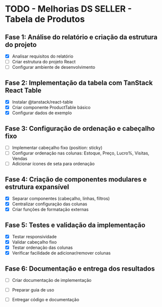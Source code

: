 # TODO - Melhorias DS SELLER - Tabela de Produtos

## Fase 1: Análise do relatório e criação da estrutura do projeto
- [x] Analisar requisitos do relatório
- [ ] Criar estrutura do projeto React
- [ ] Configurar ambiente de desenvolvimento

## Fase 2: Implementação da tabela com TanStack React Table
- [x] Instalar @tanstack/react-table
- [x] Criar componente ProductTable básico
- [x] Configurar dados de exemplo

## Fase 3: Configuração de ordenação e cabeçalho fixo
- [ ] Implementar cabeçalho fixo (position: sticky)
- [ ] Configurar ordenação nas colunas: Estoque, Preço, Lucro%, Visitas, Vendas
- [ ] Adicionar ícones de seta para ordenação

## Fase 4: Criação de componentes modulares e estrutura expansível
- [x] Separar componentes (cabeçalho, linhas, filtros)
- [x] Centralizar configuração das colunas
- [x] Criar funções de formatação externas

## Fase 5: Testes e validação da implementação
- [x] Testar responsividade
- [x] Validar cabeçalho fixo
- [x] Testar ordenação das colunas
- [x] Verificar facilidade de adicionar/remover colunas

## Fase 6: Documentação e entrega dos resultados
- [ ] Criar documentação de implementação
- [ ] Preparar guia de uso
- [ ] Entregar código e documentação

